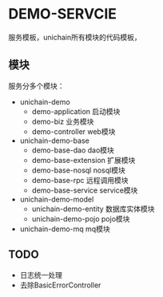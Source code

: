 # DEMO-SERVCIE

服务模板，unichain所有模块的代码模板，

## 模块
服务分多个模块：

- unichain-demo
    - demo-application 启动模块
    - demo-biz 业务模块
    - demo-controller web模块
- unichain-demo-base
    - demo-base-dao dao模块
    - demo-base-extension 扩展模块
    - demo-base-nosql nosql模块
    - demo-base-rpc 远程调用模块
    - demo-base-service service模块
- unichain-demo-model
    - unichain-demo-entity 数据库实体模块
    - unichain-demo-pojo pojo模块
- unichain-demo-mq mq模块 


## TODO

- 日志统一处理
- 去除BasicErrorController
